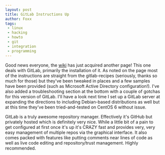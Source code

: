 ```yaml
---
layout: post
title: GitLab Instructions Up
author: Foxx
tags:
 - linux
 - hacking
 - howto
 - git
 - integration
 - programming
---
```

Good news everyone, the [wiki](http://wiki.churchoffoxx.net/index.php?title=GitLab) has just acquired another page! This one deals with GitLab, primarily the installation of it. As noted on the page most of the instructions are straight from the gitlab-recipes (seriously, thanks so much for those) but they've been tweaked in places and a few samples have been provided (such as Microsoft Active Directory configuration!). I've also added a troubleshooting section at the bottom with a couple of gotchas for this version of GitLab. I'll have a look next time I set up a GitLab server at expanding the directions to including Debian-based distributions as well but at this time they've been tried-and-tested on CentOS 6 without issue.

GitLab is a truly awesome repository manager. Effectively it's GitHub but privately hosted which is definitely very nice. While a little bit of a pain to get configured at first once it's up it's CRAZY fast and provides very, very easy management of multiple repos via the graphical interface. It also comes packed with features like putting comments near lines of code as well as live code editing and repository/trust management. Highly recommended.
